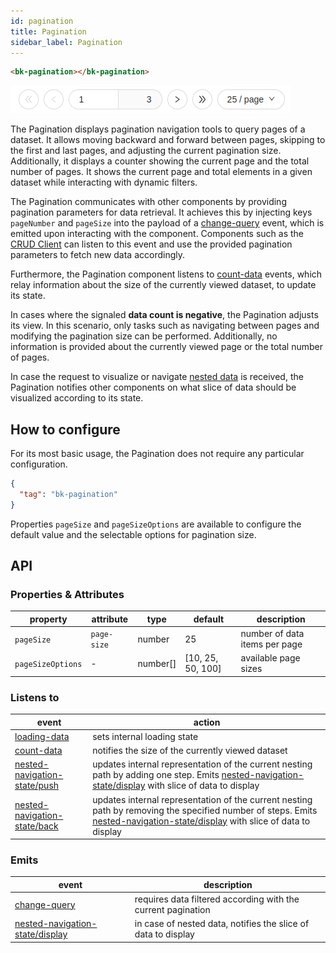 ```yaml
---
id: pagination
title: Pagination
sidebar_label: Pagination
---
```


<!--
WARNING: this file was automatically generated by Mia-Platform Doc Aggregator.
DO NOT MODIFY IT BY HAND.
Instead, modify the source file and run the aggregator to regenerate this file.
-->

<!--
WARNING:
This file is automatically generated. Please edit the 'README' file of the corresponding component and run `yarn copy:docs`
-->



[nested-data-flow]: ../80_flows/20_nested_objects.md#nested-fields-in-the-table-and-forms

[loading-data]: ../70_events.md#loading-data
[count-data]: ../70_events.md#count-data
[change-query]: ../70_events.md#change-query
[nested-navigation-state/back]: ../70_events.md#nested-navigation-state---back
[nested-navigation-state/push]: ../70_events.md#nested-navigation-state---push
[nested-navigation-state/display]: ../70_events.md#nested-navigation-state---display

[bk-crud-client]: ./100_crud_client.md




```html
<bk-pagination></bk-pagination>
```

![pagination](img/bk-pagination.png)

The Pagination displays pagination navigation tools to query pages of a dataset.
It allows moving backward and forward between pages, skipping to the first and last pages, and adjusting the current pagination size.
Additionally, it displays a counter showing the current page and the total number of pages.
It shows the current page and total elements in a given dataset while interacting with dynamic filters.

The Pagination communicates with other components by providing pagination parameters for data retrieval.
It achieves this by injecting keys `pageNumber` and `pageSize` into the payload of a [change-query] event, which is emitted upon interacting with the component.
Components such as the [CRUD Client][bk-crud-client] can listen to this event and use the provided pagination parameters to fetch new data accordingly.

Furthermore, the Pagination component listens to [count-data] events, which relay information about the size of the currently viewed dataset, to update its state.

In cases where the signaled **data count is negative**, the Pagination adjusts its view. In this scenario, only tasks such as navigating between pages and modifying the pagination size can be performed.
Additionally, no information is provided about the currently viewed page or the total number of pages.

In case the request to visualize or navigate [nested data][nested-data-flow] is received, the Pagination notifies other components on what slice of data should be visualized according to its state.

## How to configure

For its most basic usage, the Pagination does not require any particular configuration.

```json
{
  "tag": "bk-pagination"
}
```

Properties `pageSize` and `pageSizeOptions` are available to configure the default value and the selectable options for pagination size.

## API

### Properties & Attributes

| property          | attribute   | type     | default           | description                   |
| ----------------- | ----------- | -------- | ----------------- | ----------------------------- |
| `pageSize`        | `page-size` | number   | 25                | number of data items per page |
| `pageSizeOptions` | -           | number[] | [10, 25, 50, 100] | available page sizes          |

### Listens to

| event                          | action                                                                                                                                                |
| ------------------------------ | ----------------------------------------------------------------------------------------------------------------------------------------------------- |
| [loading-data]                 | sets internal loading state                                                                                                                           |
| [count-data]                   | notifies the size of the currently viewed dataset                                                                                                     |
| [nested-navigation-state/push] | updates internal representation of the current nesting path by adding one step. Emits [nested-navigation-state/display] with slice of data to display |
| [nested-navigation-state/back] | updates internal representation of the current nesting path by removing the specified number of steps. Emits [nested-navigation-state/display] with slice of data to display |

### Emits

| event                             | description                                                   |
| --------------------------------- | ------------------------------------------------------------- |
| [change-query]                    | requires data filtered according with the current pagination  |
| [nested-navigation-state/display] | in case of nested data, notifies the slice of data to display |
